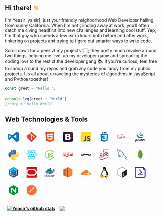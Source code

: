 ## Hi there! <img src="./media/wave.webp" width="18" alt="wave">

I'm Yeasir [ya·sir], just your friendly neighborhood Web Developer hailing from sunny California. When I'm not grinding away at work, you'll often catch me diving headfirst into new challenges and learning cool stuff. Yep, I'm that guy who spends a few extra hours both before and after work, tinkering on projects and trying to figure out smarter ways to write code.

Scroll down for a peek at my projects 👇🏻; they pretty much revolve around two things: helping me level up my developer game and spreading the coding love to the rest of the developer gang 📚. If you're curious, feel free to snoop around my repos and grab any code you fancy from my public projects. It's all about unraveling the mysteries of algorithms in JavaScript and Python together!

```javascript
const greet = "Hello ";

console.log(greet + "World")
//output: Hello World
```

## Web Technologies & Tools

<img width="35" vspace="10" hspace="10" src="./media/vscode.png" alt="vs code" />
<img width="35" vspace="10" hspace="10" src="./media/git.png" alt="git technology" />
<img width="35" vspace="10" hspace="10" src="./media/html5.png" alt="html 5" />
<img width="35" vspace="10" hspace="10" src="./media/bootstrap.png" alt="bootstrap" />
<img width="35" vspace="10" hspace="10" src="./media/javascript.png" alt="javascript" />
<img width="35" vspace="10" hspace="10" src="./media/css3.png" alt="css 3" />
<img width="35" vspace="10" hspace="10" src="./media/sass.png" alt="sass" />
<img width="35" vspace="10" hspace="10" src="./media/jquery.png" alt="jquery" />
<img width="35" vspace="10" hspace="10" src="./media/python.png" alt="python" />
<img width="35" vspace="10" hspace="10" src="./media/react.png" alt="react" />
<img width="35" vspace="10" hspace="10" src="./media/nodejs.png" alt="node js" />
<img width="35" vspace="10" hspace="10" src="./media/npm.png" alt="node package manager" />
<img width="35" vspace="10" hspace="10" src="./media/handlebars.png" alt="handlebars js" />
<img width="35" vspace="10" hspace="10" src="./media/jest.png" alt="jest" />
<img width="35" vspace="10" hspace="10" src="./media/mysql.png" alt="mysql" />
<img width="35" vspace="10" hspace="10" src="./media/mongodb.png" alt="mongo db" />
<img width="35" vspace="10" hspace="10" src="./media/sequelize.png" alt="sequelize orm" />
<img width="35" vspace="10" hspace="10" src="./media/oracle.png" alt="oracle cloud" />
<img width="35" vspace="10" hspace="10" src="./media/docker.png" alt="docker" />
<img width="35" vspace="10" hspace="10" src="./media/ec2.png" alt="aws ec2" />
<img width="35" vspace="10" hspace="10" src="./media/cloudflare.png" alt="cloudflare" />
<img width="35" vspace="10" hspace="10" src="./media/linux.png" alt="linux" />
<img width="35" vspace="10" hspace="10" src="./media/bash.png" alt="bash" />
<img width="35" vspace="10" hspace="10" src="./media/powershell.png" alt="powershell" />
<img width="35" vspace="10" hspace="10" src="./media/nginx.png" alt="nginx" />
<img width="35" vspace="10" hspace="10" src="./media/postman.png" alt="postman" />

<br />

| <a href="https://github.com/yeasir01"><img align="center" src="https://github-readme-stats.vercel.app/api?username=yeasir01&show_icons=true&include_all_commits=true&theme=transparent&hide_border=true&rank_icon=github" alt="Yeasir's github stats" /></a> | <a href="https://github.com/yeasir01"><img height=197 align="center" src="https://github-readme-stats.vercel.app/api/top-langs/?username=yeasir01&layout=compact&theme=transparent&hide_border=true" /></a> |
| ------------- | ------------- |
